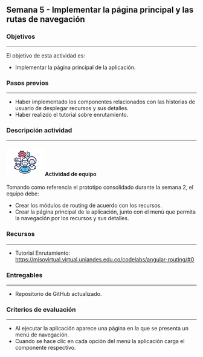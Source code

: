 ## Semana 5 - Implementar la página principal y las rutas de navegación

### Objetivos

---

El objetivo de esta actividad es:

- Implementar la página principal de la aplicación.

### Pasos previos

---

- Haber implementado los componentes relacionados con las historias de usuario de desplegar recursos y sus detalles.
- Haber realizdo el tutorial sobre enrutamiento.

### Descripción actividad

---

#### ![](./../../assets/images/grupo.png) Actividad de equipo

Tomando como referencia el prototipo consolidado durante la semana 2, el equipo debe:

- Crear los módulos de routing de acuerdo con los recursos.
- Crear la página principal de la aplicación, junto con el menú que permita la navegación por los recursos y sus detalles.

### Recursos

---

- Tutorial Enrutamiento: https://misovirtual.virtual.uniandes.edu.co/codelabs/angular-routing/#0

### Entregables

---

- Repositorio de GitHub actualizado.

### Criterios de evaluación

---

- Al ejecutar la aplicación aparece una página en la que se presenta un menú de navegación.
- Cuando se hace clic en cada opción del menú la aplicación carga el componente respectivo.
